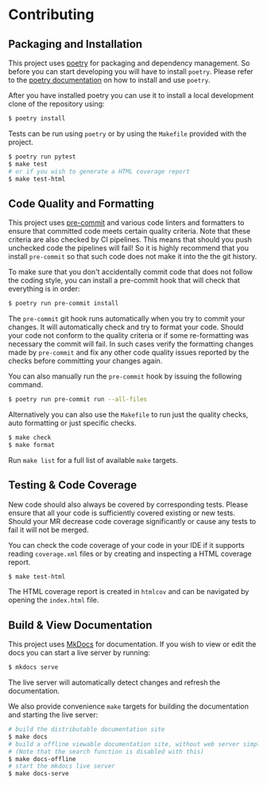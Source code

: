 # Contributing

## Packaging and Installation

This project uses [poetry](https://python-poetry.org/) for packaging and dependency management.
So before you can start developing you will have to install `poetry`.
Please refer to the [poetry documentation](https://python-poetry.org/docs/#introduction) on how to install
and use `poetry`.

After you have installed poetry you can use it to install a local development clone of the repository using:

```bash
$ poetry install
```

Tests can be run using `poetry` or by using the `Makefile` provided with the project.

```bash
$ poetry run pytest
$ make test
# or if you wish to generate a HTML coverage report
$ make test-html
```

## Code Quality and Formatting

This project uses [pre-commit](https://pre-commit.com/) and various code linters and formatters to
ensure that committed code meets certain quality criteria. Note that these criteria are also checked
by CI pipelines. This means that should you push unchecked code the pipelines will fail!
So it is highly recommend that you install `pre-commit` so that such code does not make it into the the git history.

To make sure that you don't accidentally commit code that does not follow the coding style, you can
install a pre-commit hook that will check that everything is in order:

```bash
$ poetry run pre-commit install
```

The `pre-commit` git hook runs automatically when you try to commit your changes. It will automatically check
and try to format your code. Should your code not conform to the quality criteria or if some re-formatting was
necessary the commit will fail. In such cases verify the formatting changes made by `pre-commit` and fix any other
code quality issues reported by the checks before committing your changes again.

You can also manually run the `pre-commit` hook by issuing the following command.

```bash
$ poetry run pre-commit run --all-files
```

Alternatively you can also use the `Makefile` to run just the quality checks, auto formatting or just specific checks.

```bash
$ make check
$ make format
```

Run `make list` for a full list of available `make` targets.

## Testing & Code Coverage

New code should also always be covered by corresponding tests. Please ensure that all your code is sufficiently covered
existing or new tests. Should your MR decrease code coverage significantly or cause any tests to fail it
will not be merged.

You can check the code coverage of your code in your IDE if it supports reading `coverage.xml` files or
by creating and inspecting a HTML coverage report.

```bash
$ make test-html
```

The HTML coverage report is created in `htmlcov` and can be navigated by opening the `index.html` file.


## Build & View Documentation

This project uses [MkDocs](https://www.mkdocs.org/) for documentation. If you wish to view or edit the docs
you can start a live server by running:

```bash
$ mkdocs serve
```

The live server will automatically detect changes and refresh the documentation.

We also provide convenience `make` targets for building the documentation and starting the live server:

```bash
# build the distributable documentation site
$ make docs
# build a offline viewable documentation site, without web server simply open the index file
# (Note that the search function is disabled with this)
$ make docs-offline
# start the mkdocs live server
$ make docs-serve
```
